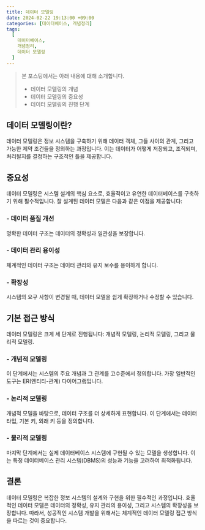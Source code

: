 ```yaml
---
title: 데이터 모델링
date: 2024-02-22 19:13:00 +09:00
categories: [데이터베이스, 개념정리]
tags:
  [
    데이터베이스,
    개념정리,
    데이터 모델링
  ]
---
```


> 본 포스팅에서는 아래 내용에 대해 소개합니다.
> - 데이터 모델링의 개념
> - 데이터 모델링의 중요성
> - 데이터 모델링의 진행 단계

## 데이터 모델링이란?
데이터 모델링은 정보 시스템을 구축하기 위해 데이터 객체, 그들 사이의 관계, 그리고 가능한 제약 조건들을 정의하는 과정입니다. 이는 데이터가 어떻게 저장되고, 조직되며, 처리될지를 결정하는 구조적인 틀을 제공합니다.

## 중요성
데이터 모델링은 시스템 설계의 핵심 요소로, 효율적이고 유연한 데이터베이스를 구축하기 위해 필수적입니다. 잘 설계된 데이터 모델은 다음과 같은 이점을 제공합니다:

### - 데이터 품질 개선
명확한 데이터 구조는 데이터의 정확성과 일관성을 보장합니다.

### - 데이터 관리 용이성
체계적인 데이터 구조는 데이터 관리와 유지 보수를 용이하게 합니다.

### - 확장성
시스템의 요구 사항이 변경될 때, 데이터 모델을 쉽게 확장하거나 수정할 수 있습니다.

## 기본 접근 방식
데이터 모델링은 크게 세 단계로 진행됩니다: 개념적 모델링, 논리적 모델링, 그리고 물리적 모델링.

### - 개념적 모델링
이 단계에서는 시스템의 주요 개념과 그 관계를 고수준에서 정의합니다. 가장 일반적인 도구는 ER(엔티티-관계) 다이어그램입니다.

### - 논리적 모델링
개념적 모델을 바탕으로, 데이터 구조를 더 상세하게 표현합니다. 이 단계에서는 데이터 타입, 기본 키, 외래 키 등을 정의합니다.

### - 물리적 모델링
마지막 단계에서는 실제 데이터베이스 시스템에 구현될 수 있는 모델을 생성합니다. 이는 특정 데이터베이스 관리 시스템(DBMS)의 성능과 기능을 고려하여 최적화됩니다.

## 결론
데이터 모델링은 복잡한 정보 시스템의 설계와 구현을 위한 필수적인 과정입니다. 효율적인 데이터 모델은 데이터의 정확성, 유지 관리의 용이성, 그리고 시스템의 확장성을 보장합니다.
따라서, 성공적인 시스템 개발을 위해서는 체계적인 데이터 모델링 접근 방식을 따르는 것이 중요합니다.
